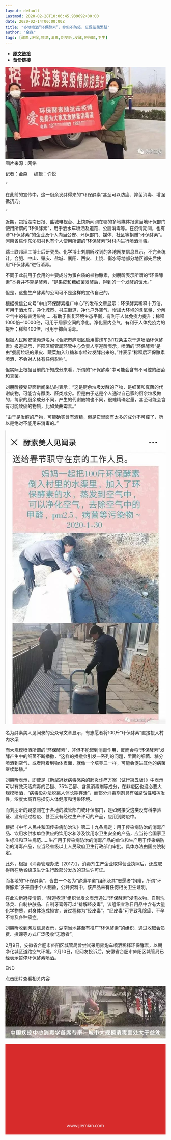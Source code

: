 ```yaml
---
layout: default
Lastmod: 2020-02-28T10:06:45.939692+00:00
date: 2020-02-14T00:00:00Z
title: "多地喷洒“环保酵素”，非但不防疫，反促细菌繁殖"
author: "金淼"
tags: [酵素,环保,喷洒,消毒,刘朋昕,发酵,庐阳区,卫生]
---
```


* [**原文链接**](http://mp.weixin.qq.com/s?__biz=MjM5NTE0ODc2Nw==&amp;mid=2650463276&amp;idx=1&amp;sn=9c545dd2f85540aaaebda743855ad3aa&amp;chksm=bef29a9c8985138a4cddb773a70d0fa1e35a349e8dc33966e63cc38667751eef8cc8e1d8a8da#rd)
* [**备份链接**](http://archive.today/yougi)


![](/images/post/ccab48dcec0660dba6268b4aa4ceed5f.jpg)图片来源：网络

记者：金淼     编辑：许悦

“

  

在此前的宣传中，这一厨余发酵得来的“环保酵素”甚至可以防癌、抑菌消毒、增强抵抗力。

  

”

近期，包括湖南日报、盐城电视台、上饶新闻网在哪的多地媒体报道当地环保部门使用所谓的“环保酵素”，用于洒水车喷洒及道路、公厕消毒等。在疫情期间，也有涉“环保酵素”的企业及个人向当公安、环保部门、媒体、社区等捐赠“环保酵素”。河南省焦作东沁阳村也有个人使用所谓的“环保酵素”对村内进行喷洒消毒。  

瑞士联邦理工博士后研究员、化学博士刘朋昕收到的各地网友信息显示，不完全统计，合肥、中山、肇庆、盐城、襄阳、西安、上饶、衡水等地部分地区都先后使用“环保酵素”进行消毒。

不同于此前用于食用的主要成分为蛋白质的植物酵素，刘朋昕表示所谓的“环保酵素”本身并不算是酵素，“是果皮和糖细菌发酵后，得到的一个发酵的馊水。”

但是，这些生产酵素的公司可不是这样的宣传自己的。

根据微信公众号“中山环保酵素推广中心”的发布文章显示：环保酵素稀释十万倍，可用于洒水车，净化城市、村庄街道，净化户外空气，增加大环境的含氧量、分解空气中的有害污染物……有助于恢复环境生态平衡，有利于人体免疫力提升；稀释1000倍~10000倍，可用于居家空间的净化。净化室内空气，有利于人体免疫力的提升；稀释400倍，可用于抑菌消毒。

根据人民网安徽频道名为《合肥市庐阳区启用雾炮车对112条主次干道喷洒环保酵素》报道显示，庐阳区城管局环管中心负责人李迎昕表示，喷洒的“环保酵素”是由“餐厨垃圾的果皮、蔬菜加入红糖和水经过发酵出来的。”并表示“稀释后环保酵素喷洒，不会对人体有任何影响”。

但实际上根据目前的所知成分来看，所谓的“环保酵素”中可能会含有不可控的细菌和真菌。

刘朋昕接受界面新闻采访时表示：“这是厨余垃圾发酵的产物，是细菌和真菌的代谢废物，可能含有醇类、醛类成分。但是由于这是个人通过自己家的厨余垃圾做的，每家的厨余成分不同，产生的代谢废物也不同，很难精确定量，甚至可能会含有可能致癌的物质，比如黄曲霉素。”

“由于是发酵的产物，可能确实含有酒精，但是它里面有太多的成分不可控了，所以是绝对不能用来消毒的。”

![](/images/post/e27199c81d5789a9857fe330a700ea43.jpg)

名为酵素美人见闻录的公众号文章显示，有志愿者将100斤“环保酵素”直接投入村内水渠

而大规模喷洒所谓的“环保酵素”，非但不能起到消毒作用，反而会将“环保酵素”发酵产生中的细菌不断播撒，“这样的播撒会引发一系列的问题，里面的细菌、糖分喷洒到空气，或者附着到物体表面，就像一个培养皿一样，可能会促进其他的病菌继续繁殖。”

刘朋昕表示，即使是《新型冠状病毒感染的肺炎诊疗方案（试行第五版）》中表示可以有效灭活病毒的乙醚、75%乙醇、含氯消毒剂等成分，在非疫区也没必要大规模喷洒，“病毒没办法脱离人体长期存活”，而部分消毒剂剂具有强腐蚀性和挥发性，浓度太高容易损伤人体健康和污染环境。

而刘朋昕的疑惑则在于各地的城管部门或环保部门，是如何接受这类没有科学验证、没有经过检疫、甚至没有经过生产许可的产品，应用到防疫中。

根据《中华人民共和国传染病防治法》第二十九条规定：用于传染病防治的消毒产品、饮用水供水单位供应的饮用水和涉及饮用水卫生安全的产品，应当符合国家卫生标准和卫生规范……生产用于传染病防治的消毒产品的单位和生产用于传染病防治的消毒产品，应当经省级以上人民政府卫生行政部门审批。具体办法由国务院制定。

此外，根据《消毒管理办法（2017）》，消毒剂生产企业取得营业执照后，还应取得所在地省级卫生计生行政部分发放的卫生许可证。

而各地的“环保酵素”，皆由一个名为“酵道孝道”组织及其“志愿者”捐赠，所谓“环保酵素”多来自于个人制备，公开资料中，该产品未有任何相关卫生证明。

在此次新冠疫情前，“酵道孝道”组织曾发文表示通过“环保酵素”浸泡衣物、自制洗涤灵、自制护肤品、自制牙膏等可以“排解经皮毒”，该组织宣称日用品中含有大量化学物质，对身体造成损害，该过程称为“经皮毒”，“经皮毒”可导致乳腺癌、不孕不育及各种癌症。

刘朋昕收到网友信息表示，湖南当地甚至有推广“环保酵素”的组织，通过收取会员费、授课等方式广泛吸收“志愿者”。

2月9日，安徽省合肥市庐阳区城管局曾尝试采用雾炮车喷洒稀释环保酵素，以期净化城区道路空气环境。2月10日，经网友投诉后，安徽省合肥市庐阳区城管局已经表示暂停环保酵素喷洒。

  

END

  

点击图片查看相关内容

[![](/images/post/8168723475efec149e785079ee087725.jpg)](http://mp.weixin.qq.com/s?__biz=MjM5NTE0ODc2Nw==&mid=2650463130&idx=1&sn=19bfa01ddcbb5340b3b5358fc130e949&chksm=bef29d2a8985143c8402d3c7905529c45ccd9314a4932b4b590e3eb357c2bd21c3d10fcc3fd6&scene=21#wechat_redirect)

![](/images/post/3ef9527fd7edfb43b0c70486c7a956af.jpg)


